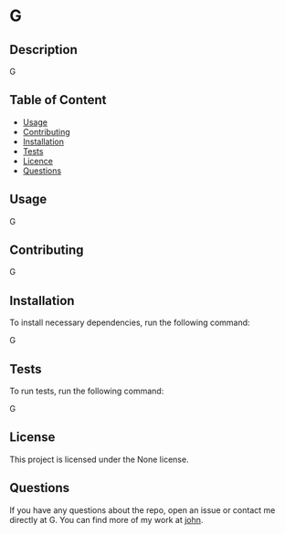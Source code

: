 

  # **G**

  

  ## Description 
  G

  ## Table of Content

  * [Usage](#usage)
  * [Contributing](#contributing)
  * [Installation](#installation)
  * [Tests](#tests)
  * [Licence](#licence)
  * [Questions](#questions)

  ## Usage

  G

  ## Contributing

  G

  ## Installation

  To install necessary dependencies, run the following command:

  G

  ## Tests

  To run tests, run the following command:
  
  G

  ## License

  This project  is licensed under the None license.

  ## Questions

  If you have any questions about the repo, open an issue or contact me directly at G. You can find more of my work at [john](https://github.com/john/).


